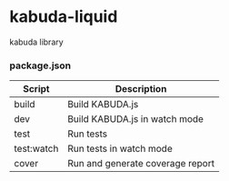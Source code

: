 # kabuda-liquid

kabuda library

### package.json

| **Script** | **Description**                  |
| ---------- | -------                          |
| build      | Build KABUDA.js                  |
| dev        | Build KABUDA.js in watch mode    |
| test       | Run tests                        |
| test:watch | Run tests in watch mode          |
| cover      | Run and generate coverage report |

